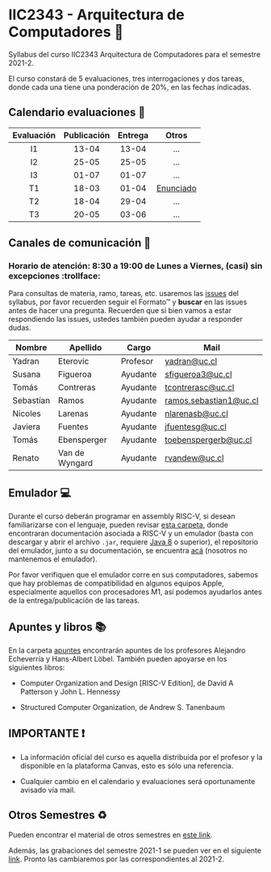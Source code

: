 # IIC2343 - Arquitectura de Computadores :abacus:

Syllabus del curso IIC2343 Arquitectura de Computadores para el semestre 2021-2. 

El curso constará de 5 evaluaciones, tres interrogaciones y dos tareas, donde cada una tiene una ponderación de 20%, en las fechas indicadas.

## Calendario evaluaciones 📄

| Evaluación | Publicación | Entrega | Otros |
| :-:        | :-:         | :-:     | :-:   |
| I1 | 13-04 | 13-04 | ... |
| I2 | 25-05 | 25-05 | ... |
| I3 | 01-07 | 01-07 | ... |
| T1 | 18-03 | 01-04 | [Enunciado](../../tree/master/Tareas/T1_arqui_enunciado_2022_1.pdf) |
| T2 | 18-04 | 29-04 | ... |
| T3 | 20-05 | 03-06 | ... |

## Canales de comunicación 📩
    
### Horario de atención: 8:30 a 19:00 de Lunes a Viernes, (casi) sin excepciones :trollface:

Para consultas de materia, ramo, tareas, etc. usaremos las [issues](https://github.com/IIC2343/Syllabus-2022-1-S1/issues) del syllabus, por favor recuerden seguir el Formato™ y **buscar** en las issues antes de hacer una pregunta. Recuerden que si bien vamos a estar respondiendo las issues, ustedes también pueden ayudar a responder dudas.

| Nombre | Apellido | Cargo | Mail |
| --- | --- | --- | --- |
| Yadran | Eterovic | Profesor | yadran@uc.cl |
| Susana | Figueroa | Ayudante | sfigueroa3@uc.cl |
| Tomás | Contreras | Ayudante | tcontrerasc@uc.cl |
| Sebastían | Ramos | Ayudante | ramos.sebastian1@uc.cl |
| Nicoles | Larenas | Ayudante | nlarenasb@uc.cl |
| Javiera | Fuentes | Ayudante | jfuentesg@uc.cl |
| Tomás | Ebensperger | Ayudante | toebenspergerb@uc.cl |
| Renato | Van de Wyngard | Ayudante | rvandew@uc.cl |

## Emulador 💻

Durante el curso deberán programar en assembly RISC-V, si desean familiarizarse con el lenguaje, pueden revisar [esta carpeta](../../tree/master/Emulador), donde encontraran documentación asociada a RISC-V y un emulador (basta con descargar y abrir el archivo `.jar`, requiere [Java 8](https://www.java.com/en/download/) o superior), el repositorio del emulador, junto a su documentación, se encuentra [acá](https://github.com/TheThirdOne/rars) (nosotros no mantenemos el emulador).

Por favor verifiquen que el emulador corre en sus computadores, sabemos que hay problemas de compatibilidad en algunos equipos Apple, especialmente aquellos con procesadores M1, así podemos ayudarlos antes de la entrega/publicación de las tareas.

## Apuntes y libros 📚

En la carpeta [apuntes](../../tree/master/Apuntes) encontrarán apuntes de los profesores Alejandro Echeverría y Hans-Albert Löbel. También pueden apoyarse en los siguientes libros:

- Computer Organization and Design [RISC-V Edition], de David A Patterson y John L. Hennessy

- Structured Computer Organization, de Andrew S. Tanenbaum

## IMPORTANTE ❗

- La información oficial del curso es aquella distribuida por el profesor y la disponible en la plataforma Canvas, esto es sólo una referencia.

- Cualquier cambio en el calendario y evaluaciones será oportunamente avisado vía mail.


## Otros Semestres ♻

Pueden encontrar el material de otros semestres en [este link](https://github.com/IIC2343/Syllabus-anteriores).

Además, las grabaciones del semestre 2021-1 se pueden ver en el siguiente [link](https://github.com/IIC2343/Syllabus-2022-1-S1/blob/main/grabaciones_2021_1.md). Pronto las cambiaremos por las correspondientes al 2021-2.
